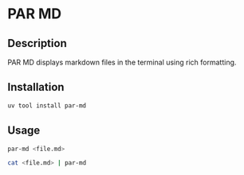 # PAR MD

## Description

PAR MD displays markdown files in the terminal using rich formatting.


## Installation

```bash
uv tool install par-md
```
## Usage

```bash
par-md <file.md>
```

```bash
cat <file.md> | par-md 
```
